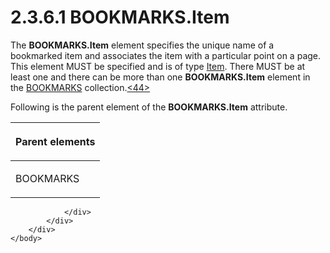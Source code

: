 <html dir="LTR" xmlns:mshelp="http://msdn.microsoft.com/mshelp" xmlns:ddue="http://ddue.schemas.microsoft.com/authoring/2003/5" xmlns:xlink="http://www.w3.org/1999/xlink" xmlns:tool="http://www.microsoft.com/tooltip">
    <head>
        <meta http-equiv="Content-Type" content="text/html; CHARSET=utf-8"></meta>
        <meta name="save" content="history"></meta>
        <title>2.3.6.1 BOOKMARKS.Item</title>
        <xml>
            <mshelp:toctitle title="2.3.6.1 BOOKMARKS.Item"></mshelp:toctitle>
            <mshelp:rltitle title="[MS-RGDI]: BOOKMARKS.Item"></mshelp:rltitle>
            <mshelp:keyword index="A" term="346bf031-97ff-4081-8393-e9e975666f8c"></mshelp:keyword>
            <mshelp:attr name="DCSext.ContentType" value="open specification"></mshelp:attr>
            <mshelp:attr name="AssetID" value="346bf031-97ff-4081-8393-e9e975666f8c"></mshelp:attr>
            <mshelp:attr name="TopicType" value="kbRef"></mshelp:attr>
            <mshelp:attr name="DCSext.Title" value="[MS-RGDI]: BOOKMARKS.Item" />
        </xml>
    </head>
    <body>
        <div id="header">
            <h1 class="heading">2.3.6.1 BOOKMARKS.Item</h1>
        </div>
        <div id="mainSection">
            <div id="mainBody">
                <div id="allHistory" class="saveHistory"></div>
                <div id="sectionSection0" class="section" name="collapseableSection">
                    

<p>The <b>BOOKMARKS.Item</b> element specifies the unique name
of a bookmarked item and associates the item with a particular point on a page.
This element MUST be specified and is of type <a href="d9e55a22-e349-488d-b9f2-5656a8e2daea.md">Item</a>. There MUST be at
least one and there can be more than one <b>BOOKMARKS.Item</b> element in the <a href="0ad5154a-e8ed-4fa4-a6d2-100313b0086b.md">BOOKMARKS</a> collection.<a id="Appendix_A_Target_44"></a><a href="5f16d945-e8a0-4cc3-9547-1c8f3e568219.md#Appendix_A_44" aria-label="Product behavior note 44">&lt;44&gt;</a></p>

<p>Following is the parent element of the <b>BOOKMARKS.Item</b>
attribute.</p>

<table>
 <thead>
  <tr>
   <th>
   <p>Parent elements</p>
   </th>
  </tr>
 </thead>
 <tr>
  <td>
  <p>BOOKMARKS</p>
  </td>
 </tr>
</table>


                </div>
            </div>
        </div>
    </body>
</html>